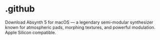 # .github
Download Absynth 5 for macOS — a legendary semi-modular synthesizer known for atmospheric pads, morphing textures, and powerful modulation. Apple Silicon compatible.
